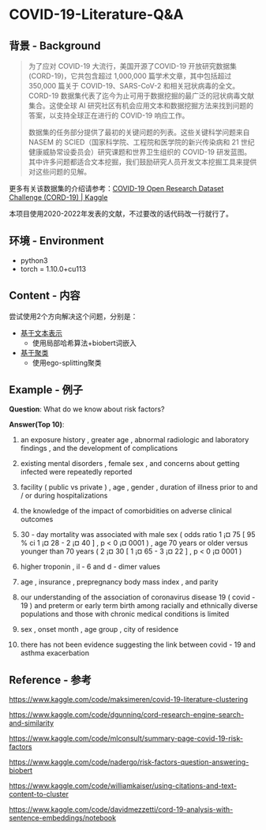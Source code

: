 # COVID-19-Literature-Q&A
## 背景 - Background

> 为了应对 COVID-19 大流行，美国开源了COVID-19 开放研究数据集 (CORD-19)，它共包含超过 1,000,000 篇学术文章，其中包括超过 350,000 篇关于 COVID-19、SARS-CoV-2 和相关冠状病毒的全文。 CORD-19 数据集代表了迄今为止可用于数据挖掘的最广泛的冠状病毒文献集合。这使全球 AI 研究社区有机会应用文本和数据挖掘方法来找到问题的答案，以支持全球正在进行的 COVID-19 响应工作。
>
> 数据集的任务部分提供了最初的关键问题的列表。这些关键科学问题来自 NASEM 的 SCIED（国家科学院、工程院和医学院的新兴传染病和 21 世纪健康威胁常设委员会）研究课题和世界卫生组织的 COVID-19 研发蓝图。 其中许多问题都适合文本挖掘，我们鼓励研究人员开发文本挖掘工具来提供对这些问题的见解。 

更多有关该数据集的介绍请参考：[COVID-19 Open Research Dataset Challenge (CORD-19) | Kaggle](https://www.kaggle.com/datasets/allen-institute-for-ai/CORD-19-research-challenge)

本项目使用2020-2022年发表的文献，不过要改的话代码改一行就行了。

## 环境 - Environment

- python3
- torch = 1.10.0+cu113

## Content - 内容

尝试使用2个方向解决这个问题，分别是：
- [基于文本表示](https://github.com/Robin-WZQ/COVID-19-Literature-QA/tree/main/Word_Representation)
  - 使用局部哈希算法+biobert词嵌入
- [基于聚类](https://github.com/Robin-WZQ/COVID-19-Literature-QA/tree/main/Clustering)
  - 使用ego-splitting聚类

## Example - 例子

**Question**: What do we know about risk factors?

**Answer(Top 10)**:

1. an exposure history , greater age , abnormal radiologic and laboratory findings , and the development of complications

2. existing mental disorders , female sex , and concerns about getting infected were repeatedly reported

3. facility ( public vs private ) , age , gender , duration of illness prior to and / or during hospitalizations

4. the knowledge of the impact of comorbidities on adverse clinical outcomes

5. 30 - day mortality was associated with male sex ( odds ratio 1 ¡¤ 75 [ 95 % ci 1 ¡¤ 28 - 2 ¡¤ 40 ] , p < 0 ¡¤ 0001 ) , age 70 years or older versus younger than 70 years ( 2 ¡¤ 30 [ 1 ¡¤ 65 - 3 ¡¤ 22 ] , p < 0 ¡¤ 0001 )

6. higher troponin , il - 6 and d - dimer values

7. age , insurance , prepregnancy body mass index , and parity

8. our understanding of the association of coronavirus disease 19 ( covid - 19 ) and preterm or early term birth among racially and ethnically diverse populations and those with chronic medical conditions is limited

9. sex , onset month , age group , city of residence

10. there has not been evidence suggesting the link between covid - 19 and asthma exacerbation

## Reference - 参考

https://www.kaggle.com/code/maksimeren/covid-19-literature-clustering

https://www.kaggle.com/code/dgunning/cord-research-engine-search-and-similarity

https://www.kaggle.com/code/mlconsult/summary-page-covid-19-risk-factors

https://www.kaggle.com/code/nadergo/risk-factors-question-answering-biobert

https://www.kaggle.com/code/williamkaiser/using-citations-and-text-content-to-cluster

<!-- https://www.kaggle.com/code/jswxhd/risk-factor-mining-cord-19-articles-2021 （LDA参考的这篇） -->

https://www.kaggle.com/code/davidmezzetti/cord-19-analysis-with-sentence-embeddings/notebook
